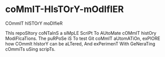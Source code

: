 # coMmIT-HIsTOrY-mOdIfIER
COmmIT hISTOrY moDIfieR

ThIs repoSItory coNTaInS a siMpLE ScriPt To AUtoMate cOMmIT histOry ModiFIcaTions. The puRPoSe iS To test Git coMmIT aUtomATiOn, exPlORE how COmmIt hIstorY can be aLTered, And exPerimenT With GeNeraTing cOmmiTs uSing scripTs.
